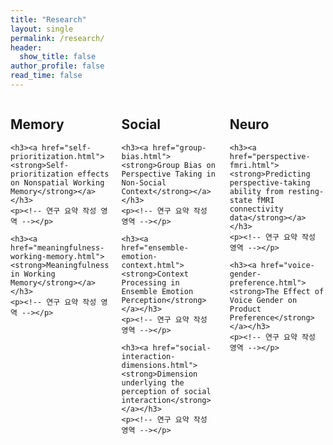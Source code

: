 ```yaml
---
title: "Research"
layout: single
permalink: /research/
header:
  show_title: false
author_profile: false
read_time: false
---
```


<div style="display: flex; justify-content: space-between; gap: 20px;">

  <!-- Memory Column -->
  <div style="flex: 1;">
    <h2><strong>Memory</strong></h2>

    <h3><a href="self-prioritization.html"><strong>Self-prioritization effects on Nonspatial Working Memory</strong></a></h3>
    <p><!-- 연구 요약 작성 영역 --></p>

    <h3><a href="meaningfulness-working-memory.html"><strong>Meaningfulness in Working Memory</strong></a></h3>
    <p><!-- 연구 요약 작성 영역 --></p>
  </div>

  <!-- Social Column -->
  <div style="flex: 1;">
    <h2><strong>Social</strong></h2>

    <h3><a href="group-bias.html"><strong>Group Bias on Perspective Taking in Non-Social Context</strong></a></h3>
    <p><!-- 연구 요약 작성 영역 --></p>

    <h3><a href="ensemble-emotion-context.html"><strong>Context Processing in Ensemble Emotion Perception</strong></a></h3>
    <p><!-- 연구 요약 작성 영역 --></p>

    <h3><a href="social-interaction-dimensions.html"><strong>Dimension underlying the perception of social interaction</strong></a></h3>
    <p><!-- 연구 요약 작성 영역 --></p>
  </div>

  <!-- Neuro Column -->
  <div style="flex: 1;">
    <h2><strong>Neuro</strong></h2>

    <h3><a href="perspective-fmri.html"><strong>Predicting perspective-taking ability from resting-state fMRI connectivity data</strong></a></h3>
    <p><!-- 연구 요약 작성 영역 --></p>

    <h3><a href="voice-gender-preference.html"><strong>The Effect of Voice Gender on Product Preference</strong></a></h3>
    <p><!-- 연구 요약 작성 영역 --></p>
  </div>

</div>
